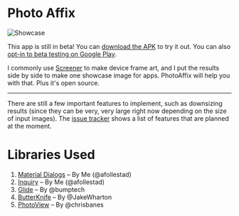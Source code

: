 # Photo Affix

![Showcase](https://raw.githubusercontent.com/afollestad/photo-affix/master/art/demoshowcase.jpg)

This app is still in beta! You can [download the APK](https://github.com/afollestad/photo-affix/raw/master/apk/PhotoAffix.apk) 
to try it out. You can also [opt-in to beta testing on Google Play](https://play.google.com/apps/testing/com.afollestad.photoaffix). 

I commonly use [Screener](https://play.google.com/store/apps/details?id=de.toastcode.screener) to make
device frame art, and I put the results side by side to make one showcase image for apps. PhotoAffix will help
you with that. Plus it's open source.

---

There are still a few important features to implement, such as downsizing results (since they can 
be very, very large right now depending on the size of input images). The [issue tracker](https://github.com/afollestad/photo-affix/issues) 
shows a list of features that are planned at the moment.

# Libraries Used

1. [Material Dialogs](https://github.com/afollestad/material-dialogs) – By Me (@afollestad)
2. [Inquiry](https://github.com/afollestad/inquiry) – By Me (@afollestad)
3. [Glide](https://github.com/bumptech/glide) – By @bumptech
4. [ButterKnife](https://github.com/JakeWharton/butterknife) – By @JakeWharton
5. [PhotoView](https://github.com/chrisbanes/PhotoView) – By @chrisbanes